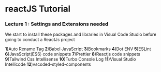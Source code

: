 # reactJS Tutorial

### Lecture 1 : Settings and Extensions needed

We start to install these packages and libraries in Visual Code Studio before going to conduct a ReactJs project

**1**)Auto Rename Tag
**2**)Babel JavaScript
**3**)Bookmarks
**4**)Dot ENV
**5**)ESLint
**6**)JavaScript(ES6) code snippets
**7**)Prettier
**8**)Reactjs code snippets
**9**)Tailwind Css Intellisense
**10**)Turbo Console Log
**11**)Visual Studio Intellicode
**12**)vscoded-styled-components
